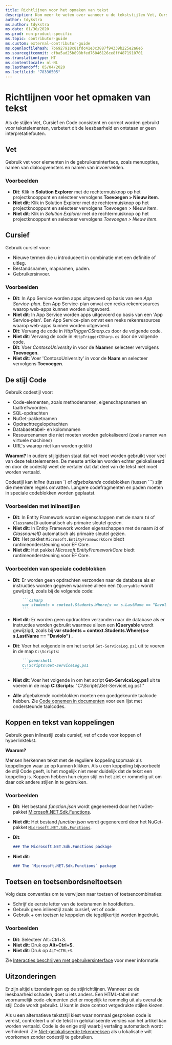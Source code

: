 ```yaml
---
title: Richtlijnen voor het opmaken van tekst
description: Kom meer te weten over wanneer u de tekststijlen Vet, Cursief, Code en andere stijlen gebruikt in artikelen die worden gepubliceerd op docs.microsoft.com.
author: tdykstra
ms.author: tdykstra
ms.date: 01/30/2020
ms.prod: non-product-specific
ms.topic: contributor-guide
ms.custom: external-contributor-guide
ms.openlocfilehash: 7b6927918c81fdc41e3c3887f94339b225e2a6e6
ms.sourcegitcommit: cfba5ad25b898bfed76046126ce8ff4871910701
ms.translationtype: HT
ms.contentlocale: nl-NL
ms.lasthandoff: 05/04/2020
ms.locfileid: "78336505"
---
```

# <a name="text-formatting-guidelines"></a>Richtlijnen voor het opmaken van tekst

Als de stijlen Vet, Cursief en Code consistent en correct worden gebruikt voor tekstelementen, verbetert dit de leesbaarheid en ontstaan er geen interpretatiefouten.

## <a name="bold"></a>Vet

Gebruik vet voor elementen in de gebruikersinterface, zoals menuopties, namen van dialoogvensters en namen van invoervelden.

### <a name="examples"></a>Voorbeelden

* **Dit**: Klik in **Solution Explorer** met de rechtermuisknop op het projectknooppunt en selecteer vervolgens **Toevoegen > Nieuw item**.
* **Niet dit**: Klik in Solution Explorer met de rechtermuisknop op het projectknooppunt en selecteer vervolgens Toevoegen > Nieuw item.
* **Niet dit**: Klik in *Solution Explorer* met de rechtermuisknop op het projectknooppunt en selecteer vervolgens *Toevoegen > Nieuw item*.

## <a name="italics"></a>Cursief

Gebruik cursief voor:

* Nieuwe termen die u introduceert in combinatie met een definitie of uitleg.
* Bestandsnamen, mapnamen, paden.
* Gebruikersinvoer.

### <a name="examples"></a>Voorbeelden

* **Dit**: In App Service worden apps uitgevoerd op basis van een *App Service-plan*. Een App Service-plan omvat een reeks rekenresources waarop web-apps kunnen worden uitgevoerd.
* **Niet dit**: In App Service worden apps uitgevoerd op basis van een 'App Service-plan'. Een App Service-plan omvat een reeks rekenresources waarop web-apps kunnen worden uitgevoerd.
* **Dit**: Vervang de code in *HttpTriggerCSharp.cs* door de volgende code.
* **Niet dit**: Vervang de code in `HttpTriggerCSharp.cs` door de volgende code.
* **Dit**: Voer *ContosoUniversity* in voor de **Naam**en selecteer vervolgens **Toevoegen**.
* **Niet dit**: Voer 'ContosoUniversity' in voor de **Naam** en selecteer vervolgens **Toevoegen**.

## <a name="code-style"></a>De stijl Code

Gebruik codestijl voor:

* Code-elementen, zoals methodenamen, eigenschapsnamen en taaltrefwoorden.
* SQL-opdrachten
* NuGet-pakketnamen
* Opdrachtregelopdrachten
* Databasetabel- en kolomnamen
* Resourcenamen die niet moeten worden gelokaliseerd (zoals namen van virtuele machines)
* URL's waarop niet kan worden geklikt

**Waarom?** In oudere stijlgidsen staat dat vet moet worden gebruikt voor veel van deze tekstelementen. De meeste artikelen worden echter gelokaliseerd en door de codestijl weet de vertaler dat dat deel van de tekst niet moet worden vertaald.

Codestijl kan *inline* (tussen \`) of *afgebakende* codeblokken (tussen \`\`\`) zijn die meerdere regels omvatten. Langere codefragmenten en paden moeten in speciale codeblokken worden geplaatst.

### <a name="examples-using-inline-styles"></a>Voorbeelden met inlinestijlen

* **Dit**: In Entity Framework worden eigenschappen met de naam `Id` of `ClassnameID` automatisch als primaire sleutel gezien.
* **Niet dit**: In Entity Framework worden eigenschappen met de naam *Id* of *ClassnameID* automatisch als primaire sleutel gezien.
* **Dit**: Het pakket `Microsoft.EntityFrameworkCore` biedt runtimeondersteuning voor EF Core.
* **Niet dit**: Het pakket *Microsoft.EntityFrameworkCore* biedt runtimeondersteuning voor EF Core.

### <a name="examples-of-fenced-code-blocks"></a>Voorbeelden van speciale codeblokken

* **Dit**: Er worden geen opdrachten verzonden naar de database als er instructies worden gegeven waarmee alleen een `IQueryable` wordt gewijzigd, zoals bij de volgende code:

  ```markdown
      ```csharp
      var students = context.Students.Where(s => s.LastName == "Davolio")
      ```
  ```

* **Niet dit**: Er worden geen opdrachten verzonden naar de database als er instructies worden gebruikt waarmee alleen een **IQueryable** wordt gewijzigd, zoals bij **var students = context.Students.Where(s=> s.LastName == "Daviolo")** .

* **Dit**: Voer het volgende in om het script `Get-ServiceLog.ps1` uit te voeren in de map `C:\Scripts`:

  ```markdown
      ```powershell
      C:\Scripts\Get-ServiceLog.ps1
      ```
  ```

* **Niet dit**: Voer het volgende in om het script **Get-ServiceLog.ps1** uit te voeren in de map **C:\Scripts**: "C:\Scripts\Get-ServiceLog.ps1."

* **Alle** afgebakende codeblokken moeten een goedgekeurde taalcode hebben. Zie [Code opnemen in documenten](./code-in-docs.md#supported-languages) voor een lijst met ondersteunde taalcodes.

## <a name="headings-and-link-text"></a>Koppen en tekst van koppelingen

Gebruik geen inlinestijl zoals cursief, vet of code voor koppen of hyperlinktekst.

**Waarom?**

Mensen herkennen tekst met de reguliere koppelingsopmaak als koppelingen waar ze op kunnen klikken. Als u een koppeling bijvoorbeeld de stijl Code geeft, is het mogelijk niet meer duidelijk dat de tekst een koppeling is. Koppen hebben hun eigen stijl en het ziet er rommelig uit om daar ook andere stijlen in te gebruiken.

### <a name="examples"></a>Voorbeelden

* **Dit**: Het bestand *function.json* wordt gegenereerd door het NuGet-pakket [Microsoft.NET.Sdk.Functions](http://www.nuget.org/packages/Microsoft.NET.Sdk.Functions).
* **Niet dit**: Het bestand *function.json* wordt gegenereerd door het NuGet-pakket [`Microsoft.NET.Sdk.Functions`](http://www.nuget.org/packages/Microsoft.NET.Sdk.Functions).

* **Dit**:

  ```markdown
  ### The Microsoft.NET.Sdk.Functions package
  ```

* **Niet dit**:

  ```markdown
  ### The `Microsoft.NET.Sdk.Functions` package
  ```

## <a name="keys-and-keyboard-shortcuts"></a>Toetsen en toetsenbordsneltoetsen

Volg deze conventies om te verwijzen naar toetsen of toetsencombinaties:

* Schrijf de eerste letter van de toetsnamen in hoofdletters.
* Gebruik geen inlinestijl zoals cursief, vet of code.
* Gebruik + om toetsen te koppelen die tegelijkertijd worden ingedrukt.

### <a name="examples"></a>Voorbeelden

* **Dit**: Selecteer Alt+Ctrl+S.
* **Niet dit**: Druk op  **Alt+Ctrl+S**.
* **Niet dit**: Druk op `ALT+CTRL+S`.

Zie [Interacties beschrijven met gebruikersinterface](https://styleguides.azurewebsites.net/StyleGuide/Read?id=2700&topicid=26472) voor meer informatie.

## <a name="exceptions"></a>Uitzonderingen

Er zijn altijd uitzonderingen op de stijlrichtlijnen. Wanneer ze de leesbaarheid schaden, doet u iets anders. Een HTML-tabel met voornamelijk code-elementen ziet er mogelijk te rommelig uit als overal de stijl Code wordt gebruikt. U kunt in deze context vetgedrukte stijlen kiezen.

Als u een alternatieve tekststijl kiest waar normaal gesproken code is vereist, controleert u of de tekst in gelokaliseerde versies van het artikel kan worden vertaald. Code is de enige stijl waarbij vertaling automatisch wordt verhinderd. Zie [Niet-gelokaliseerde tekenreeksen](markdown-reference.md#non-localized-strings) als u lokalisatie wilt voorkomen zonder codestijl te gebruiken.

